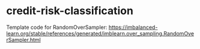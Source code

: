# credit-risk-classification

Template code for RandomOverSampler: https://imbalanced-learn.org/stable/references/generated/imblearn.over_sampling.RandomOverSampler.html